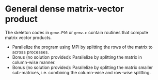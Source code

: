 # General dense matrix-vector product

The skeleton codes in `gemv.F90` or `gemv.c` contain routines that compute
matrix vector products.

* Parallelize the program using MPI by splitting the rows of the matrix to
  across processes.
* Bonus (no solution provided): Parallelize by splitting the matrix in column-wise manner.
* Bonus (no solution provided): Parallelize by splitting the matrix smaller
  sub-matrices, i.e. combining the column-wise and row-wise splitting.
